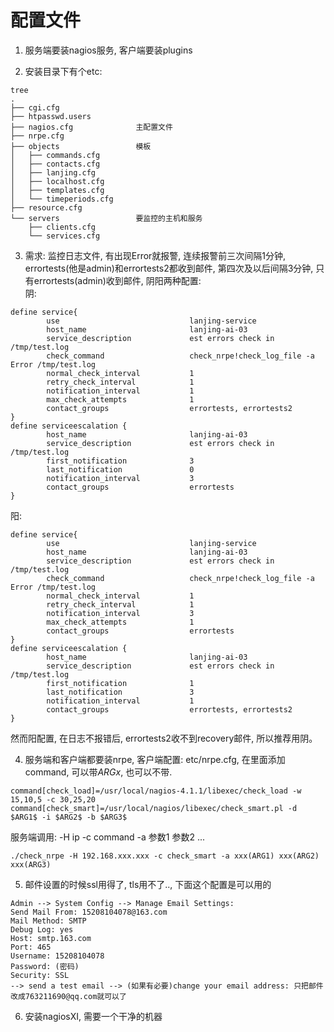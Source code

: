 # 配置文件

1. 服务端要装nagios服务, 客户端要装plugins

2. 安装目录下有个etc:
```
tree
.
├── cgi.cfg
├── htpasswd.users
├── nagios.cfg				主配置文件
├── nrpe.cfg
├── objects					模板
│   ├── commands.cfg
│   ├── contacts.cfg
│   ├── lanjing.cfg
│   ├── localhost.cfg
│   ├── templates.cfg
│   └── timeperiods.cfg
├── resource.cfg
└── servers					要监控的主机和服务
    ├── clients.cfg
    └── services.cfg
```

3. 需求: 监控日志文件, 有出现Error就报警, 连续报警前三次间隔1分钟, errortests(他是admin)和errortests2都收到邮件,  第四次及以后间隔3分钟, 只有errortests(admin)收到邮件,  阴阳两种配置:  
阴:
```
define service{
        use                             lanjing-service
        host_name                       lanjing-ai-03
        service_description             est errors check in /tmp/test.log
        check_command                   check_nrpe!check_log_file -a Error /tmp/test.log
        normal_check_interval           1
        retry_check_interval            1
        notification_interval           1
        max_check_attempts              1
        contact_groups                  errortests, errortests2
}
define serviceescalation {
        host_name                       lanjing-ai-03
        service_description             est errors check in /tmp/test.log
        first_notification              3
        last_notification               0
        notification_interval           3
        contact_groups                  errortests
}
```
阳:
```
define service{
        use                             lanjing-service
        host_name                       lanjing-ai-03
        service_description             est errors check in /tmp/test.log
        check_command                   check_nrpe!check_log_file -a Error /tmp/test.log
        normal_check_interval           1
        retry_check_interval            1
        notification_interval           3
        max_check_attempts              1
        contact_groups                  errortests
}
define serviceescalation {
        host_name                       lanjing-ai-03
        service_description             est errors check in /tmp/test.log
        first_notification              1
        last_notification               3
        notification_interval           1
        contact_groups                  errortests, errortests2
}
```
然而阳配置, 在日志不报错后, errortests2收不到recovery邮件, 所以推荐用阴。  

4. 服务端和客户端都要装nrpe, 客户端配置: etc/nrpe.cfg, 在里面添加command, 可以带$ARGx$, 也可以不带. 
```
command[check_load]=/usr/local/nagios-4.1.1/libexec/check_load -w 15,10,5 -c 30,25,20
command[check_smart]=/usr/local/nagios/libexec/check_smart.pl -d $ARG1$ -i $ARG2$ -b $ARG3$
```
服务端调用: -H ip -c command -a 参数1 参数2 ...
```
./check_nrpe -H 192.168.xxx.xxx -c check_smart -a xxx(ARG1) xxx(ARG2) xxx(ARG3)
```

5. 邮件设置的时候ssl用得了, tls用不了.., 下面这个配置是可以用的
```
Admin --> System Config --> Manage Email Settings:
Send Mail From: 15208104078@163.com	
Mail Method: SMTP
Debug Log: yes	
Host: smtp.163.com
Port: 465
Username: 15208104078
Password: (密码)
Security: SSL
--> send a test email --> (如果有必要)change your email address: 只把邮件改成763211690@qq.com就可以了
```

6. 安装nagiosXI, 需要一个干净的机器


